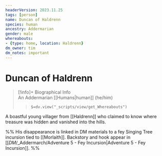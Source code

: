 ```yaml
---
headerVersion: 2023.11.25
tags: [person]
name: Duncan of Haldrenn
species: human
ancestry: Addermarian
gender: male
whereabouts:
- {type: home, location: Haldrenn}
dm_owner: tim
dm_notes: important
---
```

# Duncan of Haldrenn
>[!info]+ Biographical Info  
> An Addermarian [[Humans|human]] (he/him)  
>> `$=dv.view("_scripts/view/get_Whereabouts")`

A boastful young villager from [[Haldrenn]] who claimed to know where treasure was hidden and vanished into the hills. 

%% His disappearance is linked in DM materials to a fey Singing Tree incursion tied to [[Morlaith]]. Backstory and hook appear in [[_DM_/_Addermarch/Adventure 5 - Fey Incursion|Adventure 5 - Fey Incursion]]. %%
